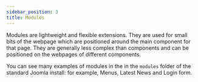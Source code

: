 ```yaml
---
sidebar_position: 3
title: Modules
---
```

Modules are lightweight and flexible extensions. They are used for small bits of the webpage which are positioned around the main component for that page. They are generally less complex than components and can be positioned on the webpages of different components.

You can see many examples of modules in the in the `modules` folder of the standard Joomla install: for example, Menus, Latest News and Login form. 